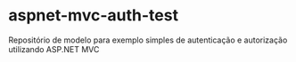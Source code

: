 # aspnet-mvc-auth-test
Repositório de modelo para exemplo simples de autenticação e autorização utilizando ASP.NET MVC
